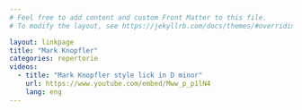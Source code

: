 ```yaml
---
# Feel free to add content and custom Front Matter to this file.
# To modify the layout, see https://jekyllrb.com/docs/themes/#overriding-theme-defaults

layout: linkpage
title: "Mark Knopfler"
categories: repertorie
videos:
  - title: "Mark Knopfler style lick in D minor"
    url: https://www.youtube.com/embed/Mww_p_p1lN4
    lang: eng
---
```

